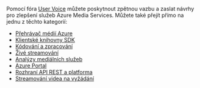 Pomocí fóra [User Voice](http://go.microsoft.com/fwlink/?linkid=698785&clcid=0x409) můžete poskytnout zpětnou vazbu a zaslat návrhy pro zlepšení služeb Azure Media Services. Můžete také přejít přímo na jednu z těchto kategorií: 

- [Přehrávač médií Azure](https://feedback.azure.com/forums/169396-media-services/category/109320-azure-media-player/)
- [Klientské knihovny SDK](https://feedback.azure.com/forums/169396-media-services/category/144435-client-sdks/)
- [Kódování a zpracování](https://feedback.azure.com/forums/169396-media-services/category/144411-encoding-and-processing/)
- [Živé streamování](https://feedback.azure.com/forums/169396-media-services/category/144414-live-streaming/)
- [Analýzy mediálních služeb](https://feedback.azure.com/forums/169396-media-services/category/146181-media-analytics)
- [Azure Portal](https://feedback.azure.com/forums/169396-media-services/category/144432-portal/)
- [Rozhraní API REST a platforma](https://feedback.azure.com/forums/169396-media-services/category/144423-rest-api-and-platform/)
- [Streamování videa na vyžádání](https://feedback.azure.com/forums/169396-media-services/category/144429-vod-streaming/)


<!--HONumber=Aug16_HO4-->


